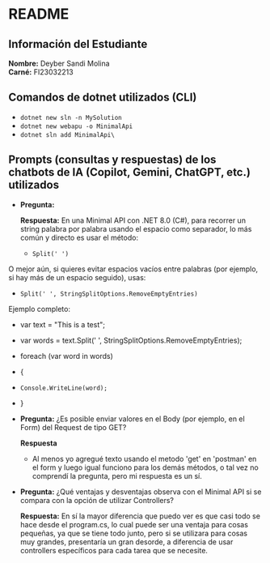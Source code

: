 # README

## Información del Estudiante

**Nombre:** Deyber Sandi Molina  
**Carné:** FI23032213

## Comandos de dotnet utilizados (CLI)

- `dotnet new sln -n MySolution`
- `dotnet new webapu -o MinimalApi`
- `dotnet sln add MinimalApi\`

## Prompts (consultas y respuestas) de los chatbots de IA (Copilot, Gemini, ChatGPT, etc.) utilizados

- **Pregunta:** 
  
  **Respuesta:** En una Minimal API con .NET 8.0 (C#), para recorrer un string palabra por palabra usando el espacio como separador, lo más común y directo es usar el método:

  - `Split(' ')`

O mejor aún, si quieres evitar espacios vacíos entre palabras (por ejemplo, si hay más de un espacio seguido), usas:

- `Split(' ', StringSplitOptions.RemoveEmptyEntries)`

Ejemplo completo:

- var text = "This  is   a   test";
- var words = text.Split(' ', StringSplitOptions.RemoveEmptyEntries);

- foreach (var word in words)
- {
-     Console.WriteLine(word);
- }


- **Pregunta:** ¿Es posible enviar valores en el Body (por ejemplo, en el Form) del Request de tipo GET?

  **Respuesta**
  - Al menos yo agregué texto usando el metodo 'get' en 'postman' en el form y luego igual funciono para los demás métodos, o tal vez no comprendí la pregunta, pero mi respuesta es un sí.

- **Pregunta:** ¿Qué ventajas y desventajas observa con el Minimal API si se compara con la opción de utilizar Controllers?

  **Respuesta:** En sí la mayor diferencia que puedo ver es que casi todo se hace desde el program.cs, lo cual puede ser una ventaja para cosas pequeñas, ya que se tiene todo junto, pero si se utilizara para cosas muy grandes, presentaría un gran desorde, a diferencia de usar controllers específicos para cada tarea que se necesite.
